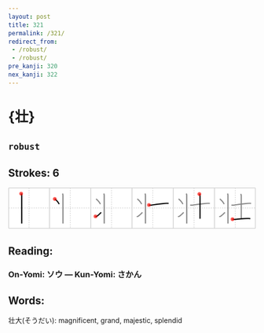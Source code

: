 ```yaml
---
layout: post
title: 321
permalink: /321/
redirect_from:
 - /robust/
 - /robust/
pre_kanji: 320
nex_kanji: 322
---
```


# {壮}

## `robust`

## Strokes: 6

<div class="stroke"><img src="../images/E5A3AE.png" /></div>

## Reading:

### On-Yomi: ソウ &mdash; Kun-Yomi: さかん

## Words:

壮大(そうだい): magnificent, grand, majestic, splendid
